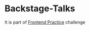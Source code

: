 # Backstage-Talks

It is part of [Frontend Practice](https://backstage-talks1.netlify.app/) challenge
